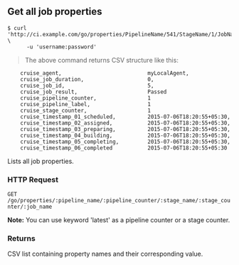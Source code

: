## Get all job properties

```shell
$ curl 'http://ci.example.com/go/properties/PipelineName/541/StageName/1/JobName' \
      -u 'username:password'
```

> The above command returns CSV structure like this:

```shell    
    cruise_agent,                           myLocalAgent,
    cruise_job_duration,                    0,
    cruise_job_id,                          5,    
    cruise_job_result,                      Passed
    cruise_pipeline_counter,                1
    cruise_pipeline_label,                  1
    cruise_stage_counter,                   1    
    cruise_timestamp_01_scheduled,          2015-07-06T18:20:55+05:30,
    cruise_timestamp_02_assigned,           2015-07-06T18:20:55+05:30,
    cruise_timestamp_03_preparing,          2015-07-06T18:20:55+05:30,
    cruise_timestamp_04_building,           2015-07-06T18:20:55+05:30,
    cruise_timestamp_05_completing,         2015-07-06T18:20:55+05:30,
    cruise_timestamp_06_completed           2015-07-06T18:20:55+05:30
```

Lists all job properties.

### HTTP Request

`GET /go/properties/:pipeline_name/:pipeline_counter/:stage_name/:stage_counter/:job_name`

<aside class="notice">
  <strong>Note:</strong>
  You can use keyword 'latest' as a pipeline counter or a stage counter.
</aside>

### Returns

CSV list containing property names and their corresponding value.
